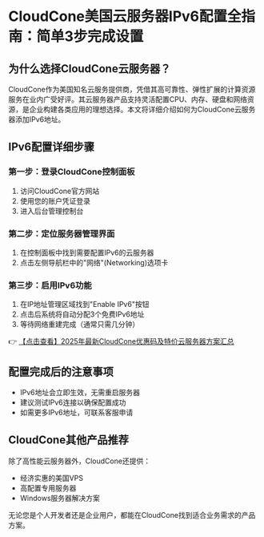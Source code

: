 # CloudCone美国云服务器IPv6配置全指南：简单3步完成设置

## 为什么选择CloudCone云服务器？

CloudCone作为美国知名云服务提供商，凭借其高可靠性、弹性扩展的计算资源服务在业内广受好评。其云服务器产品支持灵活配置CPU、内存、硬盘和网络资源，是企业构建各类应用的理想选择。本文将详细介绍如何为CloudCone云服务器添加IPv6地址。

## IPv6配置详细步骤

### 第一步：登录CloudCone控制面板
1. 访问CloudCone官方网站
2. 使用您的账户凭证登录
3. 进入后台管理控制台

### 第二步：定位服务器管理界面
1. 在控制面板中找到需要配置IPv6的云服务器
2. 点击左侧导航栏中的"网络"(Networking)选项卡

### 第三步：启用IPv6功能
1. 在IP地址管理区域找到"Enable IPv6"按钮
2. 点击后系统将自动分配3个免费IPv6地址
3. 等待网络重建完成（通常只需几分钟）

👉 [【点击查看】2025年最新CloudCone优惠码及特价云服务器方案汇总](https://bit.ly/Cloudcone)

## 配置完成后的注意事项

- IPv6地址会立即生效，无需重启服务器
- 建议测试IPv6连接以确保配置成功
- 如需更多IPv6地址，可联系客服申请

## CloudCone其他产品推荐

除了高性能云服务器外，CloudCone还提供：
- 经济实惠的美国VPS
- 高配置专用服务器
- Windows服务器解决方案

无论您是个人开发者还是企业用户，都能在CloudCone找到适合业务需求的产品方案。
